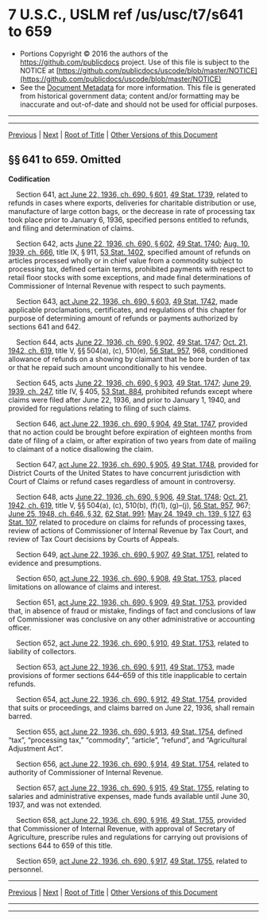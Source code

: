---
---

# 7 U.S.C., USLM ref /us/usc/t7/s641 to 659

* Portions Copyright © 2016 the authors of the https://github.com/publicdocs project.
  Use of this file is subject to the NOTICE at [https://github.com/publicdocs/uscode/blob/master/NOTICE](https://github.com/publicdocs/uscode/blob/master/NOTICE)
* See the [Document Metadata](././../../../../..//README.md) for more information.
  This file is generated from historical government data; content and/or formatting may be inaccurate and out-of-date and should not be used for official purposes.

----------
----------

[Previous](./../../../../..//us/usc/t7/ch26/schIV/m__us_usc_t7_ch26_schIV.md) | [Next](./../../../../..//us/usc/t7/ch26A/m__us_usc_t7_ch26A.md) | [Root of Title](./../../../../../) | [Other Versions of this Document](https://publicdocs.github.io/go/links?ns=uslm&ref=%2Fus%2Fusc%2Ft7%2Fs641+to+659)

## §§ 641 to 659. Omitted

 __Codification__ 

    Section 641, [act June 22, 1936, ch. 690, § 601][/us/act/1936-06-22/ch690/s601], [49 Stat. 1739][/us/stat/49/1739], related to refunds in cases where exports, deliveries for charitable distribution or use, manufacture of large cotton bags, or the decrease in rate of processing tax took place prior to January 6, 1936, specified persons entitled to refunds, and filing and determination of claims.

    Section 642, acts [June 22, 1936, ch. 690, § 602][/us/act/1936-06-22/ch690/s602], [49 Stat. 1740][/us/stat/49/1740]; [Aug. 10, 1939, ch. 666][/us/act/1939-08-10/ch666], title IX, § 911, [53 Stat. 1402][/us/stat/53/1402], specified amount of refunds on articles processed wholly or in chief value from a commodity subject to processing tax, defined certain terms, prohibited payments with respect to retail floor stocks with some exceptions, and made final determinations of Commissioner of Internal Revenue with respect to such payments.

    Section 643, [act June 22, 1936, ch. 690, § 603][/us/act/1936-06-22/ch690/s603], [49 Stat. 1742][/us/stat/49/1742], made applicable proclamations, certificates, and regulations of this chapter for purpose of determining amount of refunds or payments authorized by sections 641 and 642.

    Section 644, acts [June 22, 1936, ch. 690, § 902][/us/act/1936-06-22/ch690/s902], [49 Stat. 1747][/us/stat/49/1747]; [Oct. 21, 1942, ch. 619][/us/act/1942-10-21/ch619], title V, §§ 504(a), (c), 510(e), [56 Stat. 957][/us/stat/56/957], 968, conditioned allowance of refunds on a showing by claimant that he bore burden of tax or that he repaid such amount unconditionally to his vendee.

    Section 645, acts [June 22, 1936, ch. 690, § 903][/us/act/1936-06-22/ch690/s903], [49 Stat. 1747][/us/stat/49/1747]; [June 29, 1939, ch. 247][/us/act/1939-06-29/ch247], title IV, § 405, [53 Stat. 884][/us/stat/53/884], prohibited refunds except where claims were filed after June 22, 1936, and prior to January 1, 1940, and provided for regulations relating to filing of such claims.

    Section 646, [act June 22, 1936, ch. 690, § 904][/us/act/1936-06-22/ch690/s904], [49 Stat. 1747][/us/stat/49/1747], provided that no action could be brought before expiration of eighteen months from date of filing of a claim, or after expiration of two years from date of mailing to claimant of a notice disallowing the claim.

    Section 647, [act June 22, 1936, ch. 690, § 905][/us/act/1936-06-22/ch690/s905], [49 Stat. 1748][/us/stat/49/1748], provided for District Courts of the United States to have concurrent jurisdiction with Court of Claims or refund cases regardless of amount in controversy.

    Section 648, acts [June 22, 1936, ch. 690, § 906][/us/act/1936-06-22/ch690/s906], [49 Stat. 1748][/us/stat/49/1748]; [Oct. 21, 1942, ch. 619][/us/act/1942-10-21/ch619], title V, §§ 504(a), (c), 510(b), (f)(1), (g)–(j), [56 Stat. 957][/us/stat/56/957], 967; [June 25, 1948, ch. 646, § 32][/us/act/1948-06-25/ch646/s32], [62 Stat. 991][/us/stat/62/991]; [May 24, 1949, ch. 139, § 127][/us/act/1949-05-24/ch139/s127], [63 Stat. 107][/us/stat/63/107], related to procedure on claims for refunds of processing taxes, review of actions of Commissioner of Internal Revenue by Tax Court, and review of Tax Court decisions by Courts of Appeals.

    Section 649, [act June 22, 1936, ch. 690, § 907][/us/act/1936-06-22/ch690/s907], [49 Stat. 1751][/us/stat/49/1751], related to evidence and presumptions.

    Section 650, [act June 22, 1936, ch. 690, § 908][/us/act/1936-06-22/ch690/s908], [49 Stat. 1753][/us/stat/49/1753], placed limitations on allowance of claims and interest.

    Section 651, [act June 22, 1936, ch. 690, § 909][/us/act/1936-06-22/ch690/s909], [49 Stat. 1753][/us/stat/49/1753], provided that, in absence of fraud or mistake, findings of fact and conclusions of law of Commissioner was conclusive on any other administrative or accounting officer.

    Section 652, [act June 22, 1936, ch. 690, § 910][/us/act/1936-06-22/ch690/s910], [49 Stat. 1753][/us/stat/49/1753], related to liability of collectors.

    Section 653, [act June 22, 1936, ch. 690, § 911][/us/act/1936-06-22/ch690/s911], [49 Stat. 1753][/us/stat/49/1753], made provisions of former sections 644–659 of this title inapplicable to certain refunds.

    Section 654, [act June 22, 1936, ch. 690, § 912][/us/act/1936-06-22/ch690/s912], [49 Stat. 1754][/us/stat/49/1754], provided that suits or proceedings, and claims barred on June 22, 1936, shall remain barred.

    Section 655, [act June 22, 1936, ch. 690, § 913][/us/act/1936-06-22/ch690/s913], [49 Stat. 1754][/us/stat/49/1754], defined “tax”, “processing tax,” “commodity”, “article”, “refund”, and “Agricultural Adjustment Act”.

    Section 656, [act June 22, 1936, ch. 690, § 914][/us/act/1936-06-22/ch690/s914], [49 Stat. 1754][/us/stat/49/1754], related to authority of Commissioner of Internal Revenue.

    Section 657, [act June 22, 1936, ch. 690, § 915][/us/act/1936-06-22/ch690/s915], [49 Stat. 1755][/us/stat/49/1755], relating to salaries and administrative expenses, made funds available until June 30, 1937, and was not extended.

    Section 658, [act June 22, 1936, ch. 690, § 916][/us/act/1936-06-22/ch690/s916], [49 Stat. 1755][/us/stat/49/1755], provided that Commissioner of Internal Revenue, with approval of Secretary of Agriculture, prescribe rules and regulations for carrying out provisions of sections 644 to 659 of this title.

    Section 659, [act June 22, 1936, ch. 690, § 917][/us/act/1936-06-22/ch690/s917], [49 Stat. 1755][/us/stat/49/1755], related to personnel.

----------

[Previous](./../../../../..//us/usc/t7/ch26/schIV/m__us_usc_t7_ch26_schIV.md) | [Next](./../../../../..//us/usc/t7/ch26A/m__us_usc_t7_ch26A.md) | [Root of Title](./../../../../../) | [Other Versions of this Document](https://publicdocs.github.io/go/links?ns=uslm&ref=%2Fus%2Fusc%2Ft7%2Fs641+to+659)

----------
----------

[/us/act/1936-06-22/ch690/s601]: https://publicdocs.github.io/go/links?ns=uslm&ref=%2Fus%2Fact%2F1936-06-22%2Fch690%2Fs601
[/us/stat/49/1739]: https://publicdocs.github.io/go/links?ns=uslm&ref=%2Fus%2Fstat%2F49%2F1739
[/us/act/1936-06-22/ch690/s602]: https://publicdocs.github.io/go/links?ns=uslm&ref=%2Fus%2Fact%2F1936-06-22%2Fch690%2Fs602
[/us/stat/49/1740]: https://publicdocs.github.io/go/links?ns=uslm&ref=%2Fus%2Fstat%2F49%2F1740
[/us/act/1939-08-10/ch666]: https://publicdocs.github.io/go/links?ns=uslm&ref=%2Fus%2Fact%2F1939-08-10%2Fch666
[/us/stat/53/1402]: https://publicdocs.github.io/go/links?ns=uslm&ref=%2Fus%2Fstat%2F53%2F1402
[/us/act/1936-06-22/ch690/s603]: https://publicdocs.github.io/go/links?ns=uslm&ref=%2Fus%2Fact%2F1936-06-22%2Fch690%2Fs603
[/us/stat/49/1742]: https://publicdocs.github.io/go/links?ns=uslm&ref=%2Fus%2Fstat%2F49%2F1742
[/us/act/1936-06-22/ch690/s902]: https://publicdocs.github.io/go/links?ns=uslm&ref=%2Fus%2Fact%2F1936-06-22%2Fch690%2Fs902
[/us/stat/49/1747]: https://publicdocs.github.io/go/links?ns=uslm&ref=%2Fus%2Fstat%2F49%2F1747
[/us/act/1942-10-21/ch619]: https://publicdocs.github.io/go/links?ns=uslm&ref=%2Fus%2Fact%2F1942-10-21%2Fch619
[/us/stat/56/957]: https://publicdocs.github.io/go/links?ns=uslm&ref=%2Fus%2Fstat%2F56%2F957
[/us/act/1936-06-22/ch690/s903]: https://publicdocs.github.io/go/links?ns=uslm&ref=%2Fus%2Fact%2F1936-06-22%2Fch690%2Fs903
[/us/stat/49/1747]: https://publicdocs.github.io/go/links?ns=uslm&ref=%2Fus%2Fstat%2F49%2F1747
[/us/act/1939-06-29/ch247]: https://publicdocs.github.io/go/links?ns=uslm&ref=%2Fus%2Fact%2F1939-06-29%2Fch247
[/us/stat/53/884]: https://publicdocs.github.io/go/links?ns=uslm&ref=%2Fus%2Fstat%2F53%2F884
[/us/act/1936-06-22/ch690/s904]: https://publicdocs.github.io/go/links?ns=uslm&ref=%2Fus%2Fact%2F1936-06-22%2Fch690%2Fs904
[/us/stat/49/1747]: https://publicdocs.github.io/go/links?ns=uslm&ref=%2Fus%2Fstat%2F49%2F1747
[/us/act/1936-06-22/ch690/s905]: https://publicdocs.github.io/go/links?ns=uslm&ref=%2Fus%2Fact%2F1936-06-22%2Fch690%2Fs905
[/us/stat/49/1748]: https://publicdocs.github.io/go/links?ns=uslm&ref=%2Fus%2Fstat%2F49%2F1748
[/us/act/1936-06-22/ch690/s906]: https://publicdocs.github.io/go/links?ns=uslm&ref=%2Fus%2Fact%2F1936-06-22%2Fch690%2Fs906
[/us/stat/49/1748]: https://publicdocs.github.io/go/links?ns=uslm&ref=%2Fus%2Fstat%2F49%2F1748
[/us/act/1942-10-21/ch619]: https://publicdocs.github.io/go/links?ns=uslm&ref=%2Fus%2Fact%2F1942-10-21%2Fch619
[/us/stat/56/957]: https://publicdocs.github.io/go/links?ns=uslm&ref=%2Fus%2Fstat%2F56%2F957
[/us/act/1948-06-25/ch646/s32]: https://publicdocs.github.io/go/links?ns=uslm&ref=%2Fus%2Fact%2F1948-06-25%2Fch646%2Fs32
[/us/stat/62/991]: https://publicdocs.github.io/go/links?ns=uslm&ref=%2Fus%2Fstat%2F62%2F991
[/us/act/1949-05-24/ch139/s127]: https://publicdocs.github.io/go/links?ns=uslm&ref=%2Fus%2Fact%2F1949-05-24%2Fch139%2Fs127
[/us/stat/63/107]: https://publicdocs.github.io/go/links?ns=uslm&ref=%2Fus%2Fstat%2F63%2F107
[/us/act/1936-06-22/ch690/s907]: https://publicdocs.github.io/go/links?ns=uslm&ref=%2Fus%2Fact%2F1936-06-22%2Fch690%2Fs907
[/us/stat/49/1751]: https://publicdocs.github.io/go/links?ns=uslm&ref=%2Fus%2Fstat%2F49%2F1751
[/us/act/1936-06-22/ch690/s908]: https://publicdocs.github.io/go/links?ns=uslm&ref=%2Fus%2Fact%2F1936-06-22%2Fch690%2Fs908
[/us/stat/49/1753]: https://publicdocs.github.io/go/links?ns=uslm&ref=%2Fus%2Fstat%2F49%2F1753
[/us/act/1936-06-22/ch690/s909]: https://publicdocs.github.io/go/links?ns=uslm&ref=%2Fus%2Fact%2F1936-06-22%2Fch690%2Fs909
[/us/stat/49/1753]: https://publicdocs.github.io/go/links?ns=uslm&ref=%2Fus%2Fstat%2F49%2F1753
[/us/act/1936-06-22/ch690/s910]: https://publicdocs.github.io/go/links?ns=uslm&ref=%2Fus%2Fact%2F1936-06-22%2Fch690%2Fs910
[/us/stat/49/1753]: https://publicdocs.github.io/go/links?ns=uslm&ref=%2Fus%2Fstat%2F49%2F1753
[/us/act/1936-06-22/ch690/s911]: https://publicdocs.github.io/go/links?ns=uslm&ref=%2Fus%2Fact%2F1936-06-22%2Fch690%2Fs911
[/us/stat/49/1753]: https://publicdocs.github.io/go/links?ns=uslm&ref=%2Fus%2Fstat%2F49%2F1753
[/us/act/1936-06-22/ch690/s912]: https://publicdocs.github.io/go/links?ns=uslm&ref=%2Fus%2Fact%2F1936-06-22%2Fch690%2Fs912
[/us/stat/49/1754]: https://publicdocs.github.io/go/links?ns=uslm&ref=%2Fus%2Fstat%2F49%2F1754
[/us/act/1936-06-22/ch690/s913]: https://publicdocs.github.io/go/links?ns=uslm&ref=%2Fus%2Fact%2F1936-06-22%2Fch690%2Fs913
[/us/stat/49/1754]: https://publicdocs.github.io/go/links?ns=uslm&ref=%2Fus%2Fstat%2F49%2F1754
[/us/act/1936-06-22/ch690/s914]: https://publicdocs.github.io/go/links?ns=uslm&ref=%2Fus%2Fact%2F1936-06-22%2Fch690%2Fs914
[/us/stat/49/1754]: https://publicdocs.github.io/go/links?ns=uslm&ref=%2Fus%2Fstat%2F49%2F1754
[/us/act/1936-06-22/ch690/s915]: https://publicdocs.github.io/go/links?ns=uslm&ref=%2Fus%2Fact%2F1936-06-22%2Fch690%2Fs915
[/us/stat/49/1755]: https://publicdocs.github.io/go/links?ns=uslm&ref=%2Fus%2Fstat%2F49%2F1755
[/us/act/1936-06-22/ch690/s916]: https://publicdocs.github.io/go/links?ns=uslm&ref=%2Fus%2Fact%2F1936-06-22%2Fch690%2Fs916
[/us/stat/49/1755]: https://publicdocs.github.io/go/links?ns=uslm&ref=%2Fus%2Fstat%2F49%2F1755
[/us/act/1936-06-22/ch690/s917]: https://publicdocs.github.io/go/links?ns=uslm&ref=%2Fus%2Fact%2F1936-06-22%2Fch690%2Fs917
[/us/stat/49/1755]: https://publicdocs.github.io/go/links?ns=uslm&ref=%2Fus%2Fstat%2F49%2F1755


